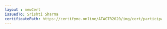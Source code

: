 ```yaml
--- 
layout : newCert 
issuedTo: Srishti Sharma 
certificatePath: https://certifyme.online/ATAGTR2020/img/cert/participant/SrishtiSharma_46e3d.png
--- 
```


